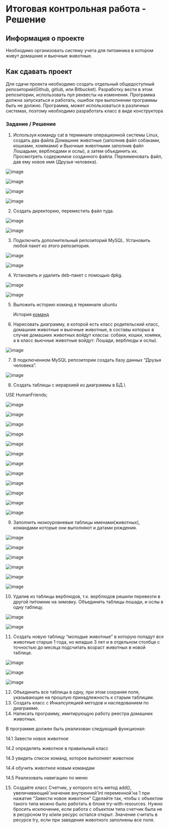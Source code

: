 # Итоговая контрольная работа - Решение

## Информация о проекте
Необходимо организовать систему учета для питомника в котором живут домашние и вьючные животные.

## Как сдавать проект
Для сдачи проекта необходимо создать отдельный общедоступный репозиторий(Github, gitlub, или Bitbucket). Разработку вести в этом репозитории, использовать пул реквесты на изменения. Программа должна запускаться и работать, ошибок при выполнении программы быть не должно. Программа, может использоваться в различных системах, поэтому необходимо разработать класс в виде конструктора

### Задание / Решение

1.	Используя команду cat в терминале операционной системы Linux, создать два файла Домашние животные (заполнив файл собаками, кошками, хомяками) и Вьючные животными заполнив файл Лошадьми, верблюдами и ослы), а затем объединить их. Просмотреть содержимое созданного файла. Переименовать файл, дав ему новое имя (Друзья человека).

![image](https://github.com/titoironman/spec_final_task/assets/11056620/81423114-88a6-492b-bce6-dc4f652a7efc)

![image](https://github.com/titoironman/spec_final_task/assets/11056620/68690bae-4764-43dd-a38d-4eb34735704a)

![image](https://github.com/titoironman/spec_final_task/assets/11056620/a4165580-7cbb-445b-9bc8-72fd514cc34d)

![image](https://github.com/titoironman/spec_final_task/assets/11056620/386f8bd7-a8a2-46c2-86e1-61e55fcfa35f)

2.	Создать директорию, переместить файл туда.

![image](https://github.com/titoironman/spec_final_task/assets/11056620/157f559a-f8b0-4829-9411-f4e4cab276ff)

![image](https://github.com/titoironman/spec_final_task/assets/11056620/e5eeb6d5-d4a2-4995-8622-45eee6806ec2)

3.	Подключить дополнительный репозиторий MySQL. Установить любой пакет из этого репозитория.

![image](https://github.com/titoironman/spec_final_task/assets/11056620/450102d1-efbd-4eb7-aee5-a86978f21b00)

![image](https://github.com/titoironman/spec_final_task/assets/11056620/aea01d05-80ea-4853-b5e1-1872176f2c13)

4.	Установить и удалить deb-пакет с помощью dpkg.

![image](https://github.com/titoironman/spec_final_task/assets/11056620/18e19913-c7e2-4bd1-a951-40e0bddc01e8)

![image](https://github.com/titoironman/spec_final_task/assets/11056620/4b8317ce-7be9-4a9e-85d7-08e258bac3c6)

5.	Выложить историю команд в терминале ubuntu

    История [команд](https://github.com/titoironman/spec_final_task/blob/main/5.TaskHistoryList.md)

6.	Нарисовать диаграмму, в которой есть класс родительский класс, домашние животные и вьючные животные, в составы которых в случае домашних животных войдут классы: собаки, кошки, хомяки, а в класс вьючные животные войдут: Лошади, верблюды и ослы).

![image](https://github.com/titoironman/spec_final_task/assets/11056620/641102ad-661b-4c84-8e0a-508ae2ce4f83)

7.	В подключенном MySQL репозитории создать базу данных “Друзья человека”.

![image](https://github.com/titoironman/spec_final_task/assets/11056620/fc4bfcd2-2a1e-4185-8b91-be4256d9b53c)

8.	Создать таблицы с иерархией из диаграммы в БД.\

USE HumanFriends;

![image](https://github.com/titoironman/spec_final_task/assets/11056620/b8feaa18-28ad-4160-85c9-621dd9fa9530)

![image](https://github.com/titoironman/spec_final_task/assets/11056620/670a310a-f58b-45e9-a446-0da52d8fdb47)

![image](https://github.com/titoironman/spec_final_task/assets/11056620/aeab5cb3-df05-4d91-9060-a33cbe46a0ff)

![image](https://github.com/titoironman/spec_final_task/assets/11056620/f689eea5-7331-49c3-8c8b-896740e727bf)

![image](https://github.com/titoironman/spec_final_task/assets/11056620/0664b053-5934-45c6-82f3-acec0ba97335)

![image](https://github.com/titoironman/spec_final_task/assets/11056620/1a7c29ec-e66c-4ef7-bc2e-db529edf1a28)

![image](https://github.com/titoironman/spec_final_task/assets/11056620/235d5139-51fe-441a-af8a-ab2de2a3b8fb)

![image](https://github.com/titoironman/spec_final_task/assets/11056620/a6bb85fc-0ccd-45ad-901d-7a9be24478af)

![image](https://github.com/titoironman/spec_final_task/assets/11056620/783d8a7e-a867-4478-8c86-6f5e6710613e)

![image](https://github.com/titoironman/spec_final_task/assets/11056620/ff0007dd-901d-47b7-8c71-d727dc739711)

![image](https://github.com/titoironman/spec_final_task/assets/11056620/def79a03-c0a1-45e5-aee8-23eb13adb171)

![image](https://github.com/titoironman/spec_final_task/assets/11056620/a37848f7-75a4-458d-8eb4-8ffc0cbd07d1)

9.	Заполнить низкоуровневые таблицы именами(животных), командами которые они выполняют и датами рождения.

![image](https://github.com/titoironman/spec_final_task/assets/11056620/d28f9975-dbb7-4a23-958f-3c4ff56450d2)

![image](https://github.com/titoironman/spec_final_task/assets/11056620/23fea1ee-fae3-461c-8a31-e5dde277c1cc)

![image](https://github.com/titoironman/spec_final_task/assets/11056620/1a53fd08-c29c-4288-93fd-5d1e64e21097)

![image](https://github.com/titoironman/spec_final_task/assets/11056620/ba7148af-c3bf-4456-9d9c-fedfae6764d4)

![image](https://github.com/titoironman/spec_final_task/assets/11056620/caf5bb90-1a81-481c-9f63-f9363d9abb44)

![image](https://github.com/titoironman/spec_final_task/assets/11056620/cd9cfb05-a63c-4777-a5e9-f314ccc8b64b)

10.	Удалив из таблицы верблюдов, т.к. верблюдов решили перевезти в другой питомник на зимовку. Объединить таблицы лошади, и ослы в одну таблицу.

![image](https://github.com/titoironman/spec_final_task/assets/11056620/ef356570-9840-4a22-b4bc-ddec9b3bd641)

![image](https://github.com/titoironman/spec_final_task/assets/11056620/62fe5cf6-0e21-4413-a538-2103ae8f2402)

11.	Создать новую таблицу “молодые животные” в которую попадут все животные старше 1 года, но младше 3 лет и в отдельном столбце с точностью до месяца подсчитать возраст животных в новой таблице.

![image](https://github.com/titoironman/spec_final_task/assets/11056620/16512ea0-3ae6-4b08-8777-911324fd3d8e)

![image](https://github.com/titoironman/spec_final_task/assets/11056620/aae9065e-bf4b-42e1-9373-8f8b3bce5064)

![image](https://github.com/titoironman/spec_final_task/assets/11056620/8d09179d-f8be-4691-bb5a-44e4ad64cbcb)

12.	Объединить все таблицы в одну, при этом сохраняя поля, указывающие на прошлую принадлежность к старым таблицам.
13.	Создать класс с Инкапсуляцией методов и наследованием по диаграмме.
14.	Написать программу, имитирующую работу реестра домашних животных.

В программе должен быть реализован следующий функционал:

14.1	Завести новое животное

14.2	определять животное в правильный класс

14.3	увидеть список команд, которое выполняет животное

14.4	обучить животное новым командам

14.5	Реализовать навигацию по меню

15.	Создайте класс Счетчик, у которого есть метод add(), увеличивающий̆ значение внутренней̆ int переменной̆ на 1 при нажатие “Завести новое животное” Сделайте так, чтобы с объектом такого типа можно было работать в блоке try-with-resources. Нужно бросить исключение, если работа с объектом типа счетчик была не в ресурсном try и/или ресурс остался открыт. Значение считать в ресурсе try, если при заведения животного заполнены все поля.
